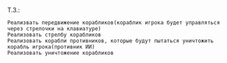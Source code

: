 Т.З.:

    Реализвать передвижение корабликов(кораблик игрока будет управляться через стрелочки на клавиатуре)
    Реализовать стрелбу корабликов
    Реализовать корабли противников, которые будут пытаться уничтожить корабль игрока(противник ИИ)
    Реализовать уничтожение корабликов

